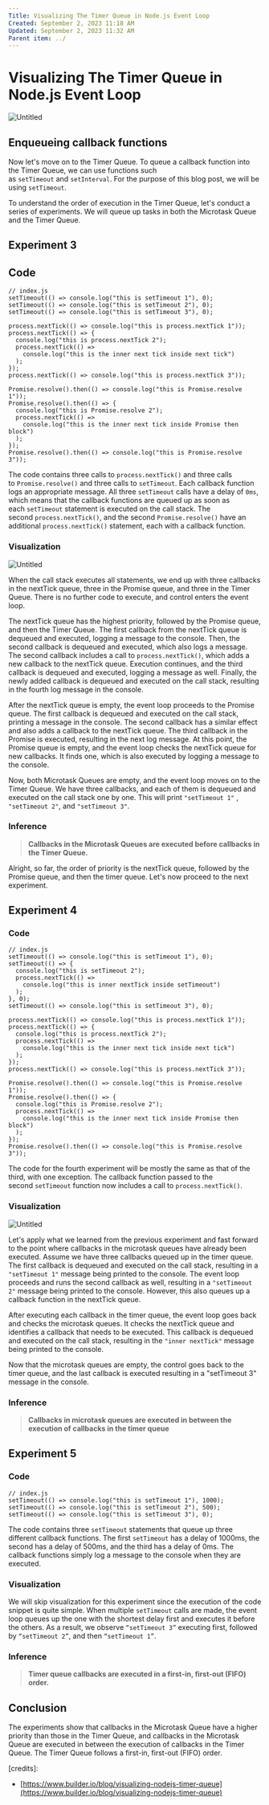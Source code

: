 ```yaml
---
Title: Visualizing The Timer Queue in Node.js Event Loop
Created: September 2, 2023 11:18 AM
Updated: September 2, 2023 11:32 AM
Parent item: ../
---
```

# Visualizing The Timer Queue in Node.js Event Loop

![Untitled](./assets/Untitled.png)

## **Enqueueing callback functions**

Now let's move on to the Timer Queue. To queue a callback function into the Timer Queue, we can use functions such as `setTimeout` and `setInterval`. For the purpose of this blog post, we will be using `setTimeout`.

To understand the order of execution in the Timer Queue, let's conduct a series of experiments. We will queue up tasks in both the Microtask Queue and the Timer Queue.

## **Experiment 3**

## **Code**

```node
// index.js
setTimeout(() => console.log("this is setTimeout 1"), 0);
setTimeout(() => console.log("this is setTimeout 2"), 0);
setTimeout(() => console.log("this is setTimeout 3"), 0);

process.nextTick(() => console.log("this is process.nextTick 1"));
process.nextTick(() => {
  console.log("this is process.nextTick 2");
  process.nextTick(() =>
    console.log("this is the inner next tick inside next tick")
  );
});
process.nextTick(() => console.log("this is process.nextTick 3"));

Promise.resolve().then(() => console.log("this is Promise.resolve 1"));
Promise.resolve().then(() => {
  console.log("this is Promise.resolve 2");
  process.nextTick(() =>
    console.log("this is the inner next tick inside Promise then block")
  );
});
Promise.resolve().then(() => console.log("this is Promise.resolve 3"));
```

The code contains three calls to `process.nextTick()` and three calls to `Promise.resolve()` and three calls to `setTimeout`. Each callback function logs an appropriate message. All three `setTimeout` calls have a delay of `0ms`, which means that the callback functions are queued up as soon as each `setTimeout` statement is executed on the call stack. The second `process.nextTick()`, and the second `Promise.resolve()` have an additional `process.nextTick()` statement, each with a callback function.

### Visualization

![Untitled](./assets/Untitled.gif)

When the call stack executes all statements, we end up with three callbacks in the nextTick queue, three in the Promise queue, and three in the Timer Queue. There is no further code to execute, and control enters the event loop.

The nextTick queue has the highest priority, followed by the Promise queue, and then the Timer Queue. The first callback from the nextTick queue is dequeued and executed, logging a message to the console. Then, the second callback is dequeued and executed, which also logs a message. The second callback includes a call to `process.nextTick()`, which adds a new callback to the nextTick queue. Execution continues, and the third callback is dequeued and executed, logging a message as well. Finally, the newly added callback is dequeued and executed on the call stack, resulting in the fourth log message in the console.

After the nextTick queue is empty, the event loop proceeds to the Promise queue. The first callback is dequeued and executed on the call stack, printing a message in the console. The second callback has a similar effect and also adds a callback to the nextTick queue. The third callback in the Promise is executed, resulting in the next log message. At this point, the Promise queue is empty, and the event loop checks the nextTick queue for new callbacks. It finds one, which is also executed by logging a message to the console.

Now, both Microtask Queues are empty, and the event loop moves on to the Timer Queue. We have three callbacks, and each of them is dequeued and executed on the call stack one by one. This will print `"setTimeout 1"` , `"setTimeout 2"`, and `"setTimeout 3"`.

### **Inference**

> **Callbacks in the Microtask Queues are executed before callbacks in the Timer Queue.**
> 

Alright, so far, the order of priority is the nextTick queue, followed by the Promise queue, and then the timer queue. Let's now proceed to the next experiment.

## **Experiment 4**

### **Code**

```node
// index.js
setTimeout(() => console.log("this is setTimeout 1"), 0);
setTimeout(() => {
  console.log("this is setTimeout 2");
  process.nextTick(() =>
    console.log("this is inner nextTick inside setTimeout")
  );
}, 0);
setTimeout(() => console.log("this is setTimeout 3"), 0);

process.nextTick(() => console.log("this is process.nextTick 1"));
process.nextTick(() => {
  console.log("this is process.nextTick 2");
  process.nextTick(() =>
    console.log("this is the inner next tick inside next tick")
  );
});
process.nextTick(() => console.log("this is process.nextTick 3"));

Promise.resolve().then(() => console.log("this is Promise.resolve 1"));
Promise.resolve().then(() => {
  console.log("this is Promise.resolve 2");
  process.nextTick(() =>
    console.log("this is the inner next tick inside Promise then block")
  );
});
Promise.resolve().then(() => console.log("this is Promise.resolve 3"));
```

The code for the fourth experiment will be mostly the same as that of the third, with one exception. The callback function passed to the second `setTimeout` function now includes a call to `process.nextTick()`.

### Visualization

![Untitled](./assets/Untitled%201.gif)

Let's apply what we learned from the previous experiment and fast forward to the point where callbacks in the microtask queues have already been executed. Assume we have three callbacks queued up in the timer queue. The first callback is dequeued and executed on the call stack, resulting in a `"setTimeout 1"` message being printed to the console. The event loop proceeds and runs the second callback as well, resulting in a `"setTimeout 2"` message being printed to the console. However, this also queues up a callback function in the nextTick queue.

After executing each callback in the timer queue, the event loop goes back and checks the microtask queues. It checks the nextTick queue and identifies a callback that needs to be executed. This callback is dequeued and executed on the call stack, resulting in the `"inner nextTick"` message being printed to the console.

Now that the microtask queues are empty, the control goes back to the timer queue, and the last callback is executed resulting in a "setTimeout 3" message in the console.

### **Inference**

> **Callbacks in microtask queues are executed in between the execution of callbacks in the timer queue**
> 

## **Experiment 5**

### **Code**

```node
// index.js
setTimeout(() => console.log("this is setTimeout 1"), 1000);
setTimeout(() => console.log("this is setTimeout 2"), 500);
setTimeout(() => console.log("this is setTimeout 3"), 0);
```

The code contains three `setTimeout` statements that queue up three different callback functions. The first `setTimeout` has a delay of 1000ms, the second has a delay of 500ms, and the third has a delay of 0ms. The callback functions simply log a message to the console when they are executed.

### Visualization

We will skip visualization for this experiment since the execution of the code snippet is quite simple. When multiple `setTimeout` calls are made, the event loop queues up the one with the shortest delay first and executes it before the others. As a result, we observe `“setTimeout 3”` executing first, followed by `“setTimeout 2”`, and then `“setTimeout 1”`.

### **Inference**

> **Timer queue callbacks are executed in a first-in, first-out (FIFO) order.**
> 

## Conclusion

The experiments show that callbacks in the Microtask Queue have a higher priority than those in the Timer Queue, and callbacks in the Microtask Queue are executed in between the execution of callbacks in the Timer Queue. The Timer Queue follows a first-in, first-out (FIFO) order.

[credits]: 

- [https://www.builder.io/blog/visualizing-nodejs-timer-queue](https://www.builder.io/blog/visualizing-nodejs-timer-queue)